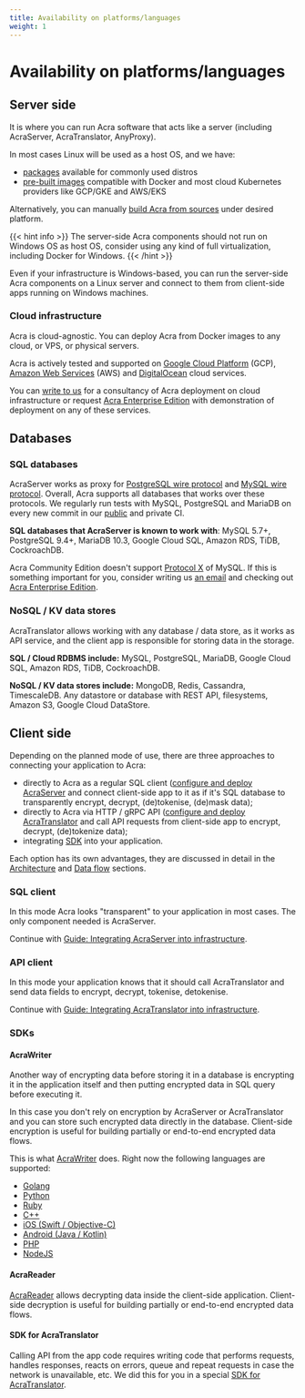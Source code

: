 ```yaml
---
title: Availability on platforms/languages
weight: 1
---
```


# Availability on platforms/languages

## Server side

It is where you can run Acra software that acts like a server (including AcraServer, AcraTranslator, AnyProxy).

In most cases Linux will be used as a host OS, and we have:

* [packages](/acra/getting-started/installing/installing-acra-from-repository/) available for commonly used distros
* [pre-built images](/acra/getting-started/installing/launching-acra-from-docker-images/) compatible with Docker and most cloud Kubernetes providers like GCP/GKE and AWS/EKS

Alternatively, you can manually [build Acra from sources](/acra/getting-started/installing/installing-acra-from-sources/) under desired platform.


{{< hint info >}}
The server-side Acra components should not run on Windows OS as host OS, consider using any kind of full virtualization, including Docker for Windows.
{{< /hint >}}


Even if your infrastructure is Windows-based, you can run the server-side Acra components on a Linux server and connect to them from client-side apps running on Windows machines.


### Cloud infrastructure

Acra is cloud-agnostic. You can deploy Acra from Docker images to any cloud, or VPS, or physical servers.

Acra is actively tested and supported on [Google Cloud Platform](https://cloud.google.com/) (GCP), [Amazon Web Services](https://aws.amazon.com/) (AWS) and [DigitalOcean](https://www.digitalocean.com/) cloud services. 

You can [write to us](mailto:sales@cossacklabs.com) for a consultancy of Acra deployment on cloud infrastructure or request [Acra Enterprise Edition](/acra/enterprise-edition/) with demonstration of deployment on any of these services.


## Databases

### SQL databases

AcraServer works as proxy for [PostgreSQL wire protocol](https://www.postgresql.org/docs/14/protocol.html) and 
[MySQL wire protocol](https://dev.mysql.com/doc/internals/en/client-server-protocol.html). Overall, Acra supports all databases that works over these protocols. We regularly run tests with MySQL, PostgreSQL and MariaDB on every new commit in our [public](https://github.com/cossacklabs/acra/blob/release/0.85.0/.circleci/config.yml) and private CI. 

**SQL databases that AcraServer is known to work with**: MySQL 5.7+, PostgreSQL 9.4+, MariaDB 10.3, Google Cloud SQL, Amazon RDS, TiDB, CockroachDB. 

Acra Community Edition doesn't support [Protocol X](https://dev.mysql.com/doc/internals/en/x-protocol.html) of MySQL. If this is something important for you, consider writing us [an email](mailto:sales@cossacklabs.com) and checking out [Acra Enterprise Edition](/acra/enterprise-edition/).


### NoSQL / KV data stores

AcraTranslator allows working with any database / data store, as it works as API service, and the client app is responsible for storing data in the storage.

**SQL / Cloud RDBMS include:** MySQL, PostgreSQL, MariaDB, Google Cloud SQL, Amazon RDS, TiDB, CockroachDB. 

**NoSQL / KV data stores include:** MongoDB, Redis, Cassandra, TimescaleDB. Any datastore or database with REST API, filesystems, Amazon S3, Google Cloud DataStore.



## Client side

Depending on the planned mode of use, there are three approaches to connecting your application to Acra:

* directly to Acra as a regular SQL client ([configure and deploy AcraServer](/acra/guides/integrating-acra-server-into-infrastructure/) and connect client-side app to it as if it's SQL database to transparently encrypt, decrypt, (de)tokenise, (de)mask data);
* directly to Acra via HTTP / gRPC API ([configure and deploy AcraTranslator](/acra/guides/integrating-acra-translator-into-new-infrastructure/) and call API requests from client-side app to encrypt, decrypt, (de)tokenize data);
* integrating [SDK](/acra/acra-in-depth/architecture/sdks/) into your application.

Each option has its own advantages, they are discussed in detail in the [Architecture](/acra/acra-in-depth/architecture/) and [Data flow](/acra/acra-in-depth/data-flow/) sections.

### SQL client

In this mode Acra looks "transparent" to your application in most cases. The only component needed is AcraServer. 

Continue with [Guide: Integrating AcraServer into infrastructure](/acra/guides/integrating-acra-server-into-infrastructure/).

### API client

In this mode your application knows that it should call AcraTranslator and send data fields to encrypt, decrypt, tokenise, detokenise. 

Continue with [Guide: Integrating AcraTranslator into infrastructure](/acra/guides/integrating-acra-translator-into-new-infrastructure/).


### SDKs

#### AcraWriter

Another way of encrypting data before storing it in a database is encrypting it in the application itself and then putting encrypted data in SQL query before executing it.

In this case you don't rely on encryption by AcraServer or AcraTranslator and you can store such encrypted data directly in the database. Client-side encryption is useful for building partially or end-to-end encrypted data flows.

This is what [AcraWriter](/acra/acra-in-depth/architecture/sdks/acrawriter/) does. Right now the following languages are supported:
* [Golang](https://github.com/cossacklabs/acra/tree/master/examples/golang)
* [Python](https://github.com/cossacklabs/acra/tree/master/examples/python)
* [Ruby](https://github.com/cossacklabs/acra/tree/master/examples/ruby)
* [C++](https://github.com/cossacklabs/acra/tree/master/examples/cpp)
* [iOS (Swift / Objective-C)](https://github.com/cossacklabs/acra/tree/master/examples/objc)
* [Android (Java / Kotlin)](https://github.com/cossacklabs/acra/tree/master/examples/android_java)
* [PHP](https://github.com/cossacklabs/acra/tree/master/examples/php)
* [NodeJS](https://github.com/cossacklabs/acra/tree/master/examples/nodejs)


#### AcraReader

[AcraReader](/acra/acra-in-depth/architecture/sdks/acrareader/) allows decrypting data inside the client-side application. Client-side decryption is useful for building partially or end-to-end encrypted data flows.


#### SDK for AcraTranslator

Calling API from the app code requires writing code that performs requests, handles responses, reacts on errors, queue and repeat requests in case the network is unavailable, etc. We did this for you in a special [SDK for AcraTranslator](/acra/acra-in-depth/architecture/sdks/acratranslator-sdk/).

